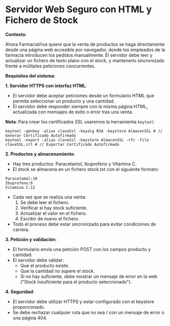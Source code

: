 # Servidor Web Seguro con HTML y Fichero de Stock

**Contexto**:

Ahora FarmaciaViva quiere que la venta de productos se haga directamente desde una página web accesible por navegador, donde los empleados de la farmacia introducen los pedidos manualmente. El servidor debe leer y actualizar un fichero de texto plano con el stock, y mantenerlo sincronizado frente a múltiples peticiones concurrentes.

**Requisitos del sistema**:

**1. Servidor HTTPS con interfaz HTML**:
- El servidor debe aceptar peticiones desde un formulario HTML que permita seleccionar un producto y una cantidad.
- El servidor debe responder siempre con la misma página HTML, actualizada con mensajes de éxito o error tras una venta.

**Nota**: Para crear los certificados SSL usaremos la herramienta `keytool`:

```
keytool -genkey -alias claveSsl -keyalg RSA -keystore AlmacenSSL # // Generar Certificado Autofirmado
keytool -export -alias claveSsl -keystore AlmacenSSL -rfc -file claveSSL.crt # // Exportar Certificado Autofirmado
```

**2. Productos y almacenamiento**:
- Hay tres productos: Paracetamol, Ibuprofeno y Vitamina C.
- El stock se almacena en un fichero stock.txt con el siguiente formato:

``` 
Paracetamol:10
Ibuprofeno:8
Vitamina C:12
``` 

- Cada vez que se realiza una venta:
    1. Se debe leer el fichero.
    2. Verificar si hay stock suficiente.
    3. Actualizar el valor en el fichero.
    4. Escribir de nuevo el fichero.
- Todo el proceso debe estar sincronizado para evitar condiciones de carrera.

**3. Petición y validación**:
- El formulario envía una petición POST con los campos producto y
cantidad.
- El servidor debe validar:
    - Que el producto existe.
    - Que la cantidad no supere el stock.
    - Si no hay suficiente, debe mostrar un mensaje de error en la web ("Stock insuficiente para el producto seleccionado").

**4. Seguridad**:
- El servidor debe utilizar HTTPS y estar configurado con el keystore proporcionado.
- Se debe rechazar cualquier ruta que no sea / con un mensaje de error o una página 404.